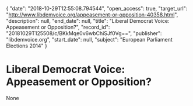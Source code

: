 {
  "date": "2018-10-29T12:55:08.794544", 
  "open_access": true, 
  "target_url": "http://www.libdemvoice.org/appeasement-or-opposition-40358.html", 
  "description": null, 
  "end_date": null, 
  "title": "Liberal Democrat Voice: Appeasement or Opposition?", 
  "record_id": "20181029T125508/c/BKkMqe0v6wbChiSJf0Vg==", 
  "publisher": "libdemvoice.org", 
  "start_date": null, 
  "subject": "European Parliament Elections 2014"
}

# Liberal Democrat Voice: Appeasement or Opposition?

None